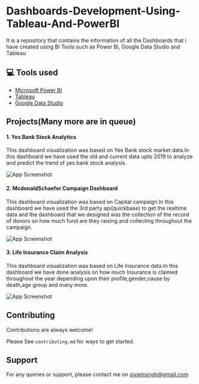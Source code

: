 
# Dashboards-Development-Using-Tableau-And-PowerBI 

It is a repository that contains the information of all the Dashboards that i have created using BI Tools such as Power Bi, Google Data Studio and Tableau

## 💻 Tools used

 - [Microsoft Power BI](https://powerbi.microsoft.com/en-us/)
 - [Tableau](https://www.tableau.com/)
 - [Google Data Studio](https://datastudio.google.com/u/0/)


## Projects(Many more are in queue)
#### 1. Yes Bank Stock Analytics
This dashboard visualization was based on Yes Bank stock market data.In this dashboard we have used the old and current data upto 2019 to analyze and predict the trend of yes bank stock analysis.

![App Screenshot](https://www.linkpicture.com/q/111_26.jpg)

#### 2. McdonaldSchaefer Campaign Dashboard
This dashboard visualization was based on Capital campaign.In this dashboard we have used the 3rd party api(quickbase) to get the realtime data and the dashboard that we designed was the collection of the record of donors on how much fund are they raising and collecting throughout the campaign.

![App Screenshot](https://www.linkpicture.com/q/sample_6.jpg)
#### 3. Life Insurance Claim Analysis
This dashboard visualization was based on Life Insurance data.In this dashboard we have done analysis on how much Insurance is claimed throughout the year depending upon their profile,gender,cause by death,age group and many more.

![App Screenshot](https://www.linkpicture.com/q/2222_8.jpg)



## Contributing

Contributions are always welcome!

Please See `contributing.md` for ways to get started.

## Support

For any queries or support, please contact me on sivamsingh@gmail.com 
